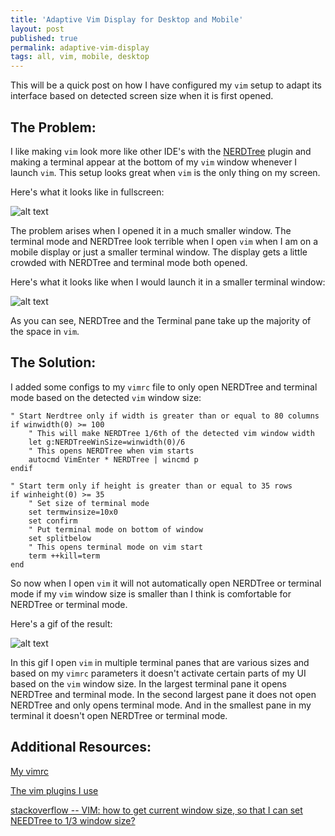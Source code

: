 ```yaml
---
title: 'Adaptive Vim Display for Desktop and Mobile'
layout: post
published: true
permalink: adaptive-vim-display
tags: all, vim, mobile, desktop
---
```


This will be a quick post on how I have configured my `vim` setup to adapt its interface based on detected screen size when it is first opened.

## The Problem: 

I like making `vim` look more like other IDE's with the [NERDTree](https://github.com/preservim/nerdtree) plugin and making a terminal appear at the bottom of my `vim` window whenever I launch `vim`. This setup looks great when `vim` is the only thing on my screen.

Here's what it looks like in fullscreen:

![alt text](https://git.sr.ht/\~heywoodlh/the-empire.systems/blob/master/images/vim-fullscreen.png "vim in fullscreen")

The problem arises when I opened it in a much smaller window. The terminal mode and NERDTree look terrible when I open `vim` when I am on a mobile display or just a smaller terminal window. The display gets a little crowded with NERDTree and terminal mode both opened.

Here's what it looks like when I would launch it in a smaller terminal window:

![alt text](https://git.sr.ht/\~heywoodlh/the-empire.systems/blob/master/images/vim-crowded.png "crowded vim")

As you can see, NERDTree and the Terminal pane take up the majority of the space in `vim`.

## The Solution:

I added some configs to my `vimrc` file to only open NERDTree and terminal mode based on the detected `vim` window size:

```
" Start Nerdtree only if width is greater than or equal to 80 columns
if winwidth(0) >= 100
	" This will make NERDTree 1/6th of the detected vim window width
	let g:NERDTreeWinSize=winwidth(0)/6
	" This opens NERDTree when vim starts 
	autocmd VimEnter * NERDTree | wincmd p	
endif

" Start term only if height is greater than or equal to 35 rows
if winheight(0) >= 35
	" Set size of terminal mode
	set termwinsize=10x0
	set confirm
	" Put terminal mode on bottom of window
	set splitbelow
	" This opens terminal mode on vim start
	term ++kill=term
end
```

So now when I open `vim` it will not automatically open NERDTree or terminal mode if my `vim` window size is smaller than I think is comfortable for NERDTree or terminal mode.

Here's a gif of the result: 

![alt text](https://git.sr.ht/\~heywoodlh/the-empire.systems/blob/master/images/vim-demo.gif "adaptive vim")

In this gif I open `vim` in multiple terminal panes that are various sizes and based on my `vimrc` parameters it doesn't activate certain parts of my UI based on the `vim` window size. In the largest terminal pane it opens NERDTree and terminal mode. In the second largest pane it does not open NERDTree and only opens terminal mode. And in the smallest pane in my terminal it doesn't open NERDTree or terminal mode.


## Additional Resources:

[My vimrc](https://git.sr.ht/~heywoodlh/conf/blob/master/dotfiles/vimrc)

[The vim plugins I use](https://git.sr.ht/~heywoodlh/conf/tree/master/item/peru.yaml#L43-86)

[stackoverflow -- VIM: how to get current window size, so that I can set NEEDTree to 1/3 window size?](https://stackoverflow.com/questions/42644591/vim-how-to-get-current-window-size-so-that-i-can-set-needtree-to-1-3-window-si)

